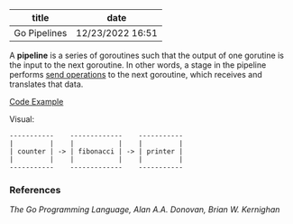 | title | date |
|---|---|
| Go Pipelines | 12/23/2022 16:51 |

A **pipeline** is a series of goroutines such that the output of one gorutine 
is the input to the next goroutine. In other words, a stage in the pipeline 
performs [send operations](1671647418.md) to the next goroutine, which receives
and translates that data.

[Code Example](https://github.com/hrand1005/go-sandbox/blob/master/channels/pipelines/main.go)

Visual:
```
-----------    -------------    -----------
|         |    |           |    |         |
| counter | -> | fibonacci | -> | printer |
|         |    |           |    |         |
-----------    -------------    -----------
```

### References
_The Go Programming Language, Alan A.A. Donovan, Brian W. Kernighan_
